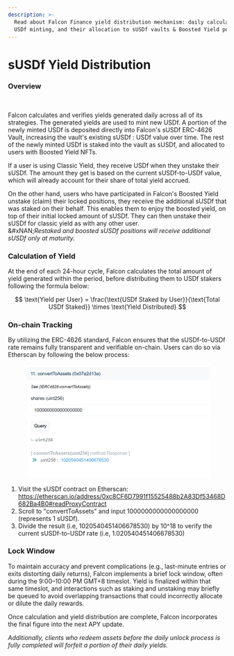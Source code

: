 ```yaml
---
description: >-
  Read about Falcon Finance yield distribution mechanism: daily calculation,
  USDf minting, and their allocation to sUSDf vaults & Boosted Yield positions.
---
```


# sUSDf Yield Distribution

### Overview

<figure><img src=".gitbook/assets/Screenshot 2025-04-16 at 4.23.10 PM.png" alt="" width="563"><figcaption></figcaption></figure>

Falcon calculates and verifies yields generated daily across all of its strategies. The generated yields are used to mint new USDf. A portion of the newly minted USDf is deposited directly into Falcon's sUSDf ERC-4626 Vault, increasing the vault's existing sUSDf : USDf value over time. The rest of the newly minted USDf is staked into the vault as sUSDf, and allocated to users with Boosted Yield NFTs.

If a user is using Classic Yield, they receive USDf when they unstake their sUSDf. The amount they get is based on the current sUSDf-to-USDf value, which will already account for their share of total yield accrued.

On the other hand, users who have participated in Falcon's Boosted Yield unstake (claim) their locked positions, they receive the additional sUSDf that was staked on their behalf. This enables them to enjoy the boosted yield, on top of their initial locked amount of sUSDf. They can then unstake their sUSDf for classic yield as with any other user.\
&#xNAN;_&#x52;estaked and boosted sUSDf positions will receive additional sUSDf only at maturity._

### Calculation of Yield

At the end of each 24-hour cycle, Falcon calculates the total amount of yield generated within the period, before distributing them to USDf stakers following the formula below:

$$
\text{Yield per User} = \frac{\text{USDf Staked by User}}{\text{Total USDf Staked}} \times \text{Yield Distributed}
$$

### On-chain Tracking

By utilizing the ERC-4626 standard, Falcon ensures that the sUSDf-to-USDf rate remains fully transparent and verifiable on-chain. Users can do so via Etherscan by following the below process:

<figure><img src=".gitbook/assets/image (92).png" alt="" width="563"><figcaption></figcaption></figure>

1. Visit the sUSDf contract on Etherscan: https://etherscan.io/address/0xc8CF6D7991f15525488b2A83Df53468D682Ba4B0#readProxyContract
2. Scroll to "convertToAssets" and input 1000000000000000000 (represents 1 sUSDf).
3. Divide the result (i.e, 1020540451406678530) by 10^18 to verify the current sUSDf-to-USDf rate (i.e, 1.020540451406678530)

### Lock Window

To maintain accuracy and prevent complications (e.g., last-minute entries or exits distorting daily returns), Falcon implements a brief lock window, often during the 9:00–10:00 PM GMT+8 timeslot. Yield is finalized within that same timeslot, and interactions such as staking and unstaking may briefly be queued to avoid overlapping transactions that could incorrectly allocate or dilute the daily rewards.

Once calculation and yield distribution are complete, Falcon incorporates the final figure into the next APY update.

_Additionally, clients who redeem assets before the daily unlock process is fully completed will forfeit a portion of their daily yields._
